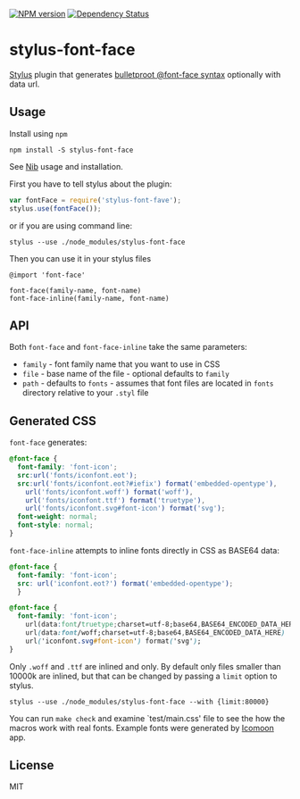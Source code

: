 [![NPM version](https://img.shields.io/npm/v/stylus-font-face.svg)](http://badge.fury.io/js/stylus-font-face)
[![Dependency Status](https://img.shields.io/gemnasium/code42day/stylus-font-face.svg)](https://gemnasium.com/code42day/stylus-font-face)

# stylus-font-face

[Stylus] plugin that generates [bulletproot @font-face syntax][1] optionally with data url.

## Usage


Install using `npm`

    npm install -S stylus-font-face

See [Nib] usage and installation.

First you have to tell stylus about the plugin:

```js
var fontFace = require('stylus-font-fave');
stylus.use(fontFace());
```

or if you are using command line:

    stylus --use ./node_modules/stylus-font-face

Then you can use it in your stylus files

```stylus
@import 'font-face'

font-face(family-name, font-name)
font-face-inline(family-name, font-name)
```

## API

Both `font-face` and `font-face-inline` take the same parameters:

- `family` - font family name that you want to use in CSS
- `file` - base name of the file - optional defaults to `family`
- `path` - defaults to `fonts` - assumes that font files are located in `fonts` directory relative to
  your `.styl` file

## Generated CSS

`font-face` generates:

```css
@font-face {
  font-family: 'font-icon';
  src:url('fonts/iconfont.eot');
  src:url('fonts/iconfont.eot?#iefix') format('embedded-opentype'),
    url('fonts/iconfont.woff') format('woff'),
    url('fonts/iconfont.ttf') format('truetype'),
    url('fonts/iconfont.svg#font-icon') format('svg');
  font-weight: normal;
  font-style: normal;
}

```

`font-face-inline` attempts to inline fonts directly in CSS as BASE64 data:

```css
@font-face {
  font-family: 'font-icon';
  src: url('iconfont.eot?') format('embedded-opentype');
  }

@font-face {
  font-family: 'font-icon';
    url(data:font/truetype;charset=utf-8;base64,BASE64_ENCODED_DATA_HERE)  format('truetype'),
    url(data:font/woff;charset=utf-8;base64,BASE64_ENCODED_DATA_HERE)  format('woff'),
    url('iconfont.svg#font-icon') format('svg');
}
```

Only `.woff` and `.ttf` are inlined and only. By default only files smaller than 10000k are inlined, but that can be changed by passing a `limit` option to stylus.

    stylus --use ./node_modules/stylus-font-face --with {limit:80000}

You can run `make check` and examine `test/main.css' file to see the how the macros work with real fonts.
Example fonts were generated by [Icomoon] app.

## License

MIT


[Stylus]: http://learnboost.github.io/stylus/
[Nib]: http://visionmedia.github.io/nib/
[Icomoon]: http://icomoon.io/

[1]: http://www.fontspring.com/blog/the-new-bulletproof-font-face-syntax

